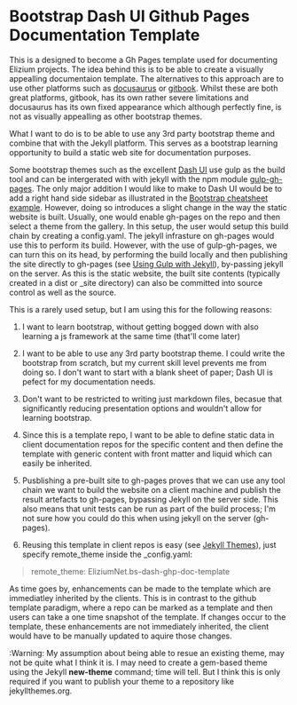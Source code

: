 # Bootstrap Dash UI Github Pages Documentation Template

This is a designed to become a Gh Pages template used for documenting Elizium projects. The idea behind this is to be able to create a visually appealling documentaion template. The alternatives to this approach are to use other platforms such as [docusaurus](https://docusaurus.io/) or [gitbook](https://www.gitbook.com/). Whilst these are both great platforms, gitbook, has its own rather severe limitations and docusaurus has its own fixed appearance which although perfectly fine, is not as visually appealling as other bootstrap themes.

What I want to do is to be able to use any 3rd party bootstrap theme and combine that with the Jekyll platform. This serves as a bootstrap learning opportunity to build a static web site for documentation purposes.

Some bootstrap themes such as the excellent [Dash UI](https://codescandy.com/dashui) use gulp as the build tool and can be intergerated with with jekyll with the npm module [gulp-gh-pages](https://www.npmjs.com/package/gulp-gh-pages). The only major addition I would like to make to Dash UI would be to add a right hand side sidebar as illustrated in the [Bootstrap cheatsheet example](https://getbootstrap.com/docs/5.1/examples/cheatsheet/). However, doing so introduces a slight change in the way the static website is built. Usually, one would enable gh-pages on the repo and then select a theme from the gallery. In this setup, the user would setup this build chain by creating a config.yaml. The jekyll infrasture on gh-pages would use this to perform its build. However, with the use of gulp-gh-pages, we can turn this on its head, by performing the build locally and then publishing the site directly to gh-pages (see [Using Gulp with Jekyll](https://aaronlasseigne.com/2016/02/03/using-gulp-with-jekyll/)), by-passing jekyll on the server. As this is the static website, the built site contents (typically created in a dist or \_site directory) can also be committed into source control as well as the source.

This is a rarely used setup, but I am using this for the following reasons:

1) I want to learn bootstrap, without getting bogged down with also learning a js framework at the same time (that'll come later)

2) I want to be able to use any 3rd party bootstrap theme. I could write the bootstrap from scratch, but my current skill level prevents me from doing so. I don't want to start with a blank sheet of paper; Dash UI is pefect for my documentation needs.

3) Don't want to be restricted to writing just markdown files, becasue that significantly reducing presentation options and wouldn't allow for learning bootstrap.

4) Since this is a template repo, I want to be able to define static data in client documentation repos for the specific content and then define the template with generic content with front matter and liquid which can easily be inherited.

5) Pusblishing a pre-built site to gh-pages proves that we can use any tool chain we want to build the website on a client machine and publish the result artefacts to gh-pages, bypassing Jekyll on the server side. This also means that unit tests can be run as part of the build process; I'm not sure how you could do this when using jekyll on the server (gh-pages).

6) Reusing this template in client repos is easy (see [Jekyll Themes](https://jekyllrb.com/docs/themes/)), just specify remote_theme inside the \_config.yaml:

> remote_theme: EliziumNet.bs-dash-ghp-doc-template

As time goes by, enhancements can be made to the template which are immediatley inherited by the clients. This is in contrast to the github template paradigm, where a repo can be marked as a template and then users can take a one time snapshot of the template. If changes occur to the template, these enhancements are not immediately inherited, the client would have to be manually updated to aquire those changes.

:Warning: My assumption about being able to resue an existing theme, may not be quite what I think it is. I may need to create a gem-based theme using the Jekyll __new-theme__ command; time will tell. But I think this is only required if you want to publish your theme to a repository like jekyllthemes.org.
